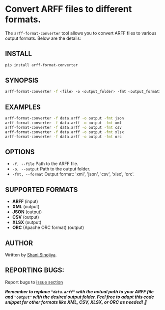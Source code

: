# Convert ARFF files to different formats.

The `arff-format-converter` tool allows you to convert ARFF files to various output formats. Below are the details:

## INSTALL

```bash
pip install arff-format-converter
```

## SYNOPSIS

```bash
arff-format-converter -f <file> -o <output_folder> -fmt <output_format>
```

## EXAMPLES

```bash
arff-format-converter -f data.arff -o output -fmt json
arff-format-converter -f data.arff -o output -fmt xml
arff-format-converter -f data.arff -o output -fmt csv
arff-format-converter -f data.arff -o output -fmt xlsx
arff-format-converter -f data.arff -o output -fmt orc
```

## OPTIONS

- `-f, --file` Path to the ARFF file.
- `-o, --output` Path to the output folder.
- `-fmt, --format` Output format: 'xml', 'json', 'csv', 'xlsx', 'orc'.

## SUPPORTED FORMATS

- **ARFF** (input)
- **XML** (output)
- **JSON** (output)
- **CSV** (output)
- **XLSX** (output)
- **ORC** (Apache ORC format) (output)

## AUTHOR

Written by [Shani Sinojiya](https://www.shanisinojiya.com).

## REPORTING BUGS:

Report bugs to [issue section](https://github.com/Shani-Sinojiya/arff-format-converter/issues)

**_Remember to replace `"data.arff"` with the actual path to your ARFF file and `"output"` with the desired output folder. Feel free to adapt this code snippet for other formats like XML, CSV, XLSX, or ORC as needed! 🚀_**
